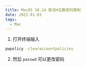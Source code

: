 ```yaml
---
title: MacOS 10.14 取消4位数密码限制
date: 2022-01-03
tags:
  - Mac
---
```



1. 打开终端输入

```bash
pwpolicy -clearaccountpolicies
```

2. 然后 `passwd` 可以更改密码

